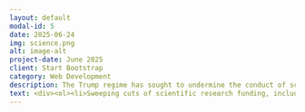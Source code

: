 ```yaml
---
layout: default
modal-id: 5
date: 2025-06-24
img: science.png
alt: image-alt
project-date: June 2025
client: Start Bootstrap
category: Web Development
description: The Trump regime has sought to undermine the conduct of scientific research and academic freedom in the United States. They have imposed Orwellian rules governing allowable topics and language, threatened insitutions, made massive illegal cuts to funding, and sought to restructure the research apparatus without the consent of Congress. Below you will find a compiled list of many of the more egregious examples the administration's anti-science actions. 
text: <div><ol><li>Sweeping cuts of scientific research funding, including childhood cancer and other medical research. Coupled with firing of essential employees in the research funding apparatus. <a href="https://www.nature.com/articles/d41586-025-00562-w?fbclid=IwY2xjawJRY8JleHRuA2FlbQIxMQABHTq_6a7teJYLCGEnwBLJZ9GENNIz4tNd3wwcECT1LrcHzHMg7bR6OpnRZg_aem_GRDiuTsXyC0T5ma--eL-bA">Nature Article</a></li><li>Removal of references to climate change and its impacts. Meanwhile, Trump appoints a fossil fuel executive who downplays climate change energy secretary. He also tries to take back money meant for climate change mitigation projects. Datasets have been deleted from government sites. <a href="https://www.theguardian.com/environment/ng-interactive/2025/mar/26/extreme-weather-risk-tool-fema-trump?CMP=Share_iOSApp_Other">Guardian Article</a></li><li>Removal of references to climate change and its impacts. Meanwhile, Trump appoints a fossil fuel executive who downplays climate change energy secretary. He also tries to take back money meant for climate change mitigation projects. Datasets have been deleted from government sites. <a href="https://www.theguardian.com/environment/ng-interactive/2025/mar/26/extreme-weather-risk-tool-fema-trump?CMP=Share_iOSApp_Other">Guardian Article</a></li></ol></div> 
---
```

